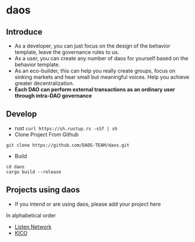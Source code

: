 # daos
## Introduce
* As a developer, you can just focus on the design of the behavior template, leave the governance rules to us.
* As a user, you can create any number of daos for yourself based on the behavior template.
* As an eco-builder, this can help you really create groups, focus on sinking markets and hear small but meaningful voices. Help you achieve greater decentralization.
* **Each DAO can perform external transactions as an ordinary user through intra-DAO governance**
## Develop
* rust
`curl https://sh.rustup.rs -sSf | sh`
* Clone Project From Github  

`git clone https://github.com/DAOS-TEAM/daos.git`
* Build  

```angular2html
cd daos
cargo build --release
```
## Projects using daos
* If you intend or are using daos, please add your project here  

In alphabetical order
* [Listen Network](https://github.com/listenofficial/listen-parachain)
* [KICO](https://github.com/DICO-TEAM/dico-chain)